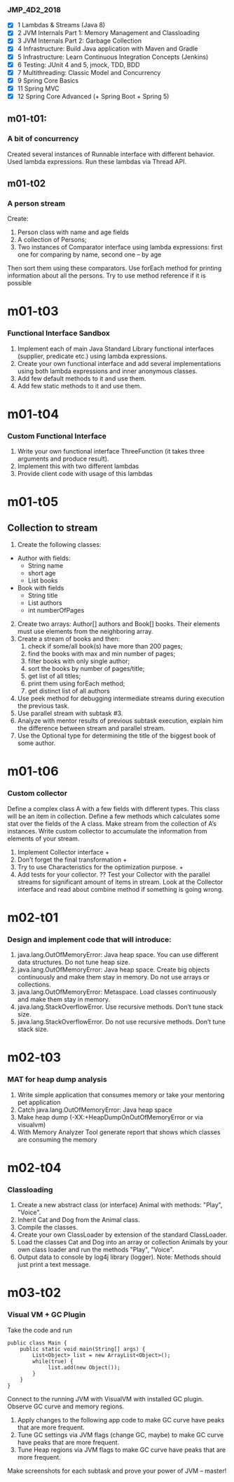 ### JMP_4D2_2018
- [x] 1	Lambdas & Streams (Java 8)
- [x] 2	JVM Internals Part 1: Memory Management and Classloading
- [x] 3	JVM Internals Part 2: Garbage Collection
- [x] 4	Infrastructure: Build Java application with Maven and Gradle
- [x] 5	Infrastructure: Learn Continuous Integration Concepts (Jenkins)
- [x] 6	Testing: JUnit 4 and 5, jmock, TDD, BDD
- [x] 7	Multithreading: Classic Model and Concurrency
- [x] 9	Spring Core Basics
- [x] 11	Spring MVC
- [x] 12	Spring Core Advanced (+ Spring Boot + Spring 5)
## m01-t01:

### A bit of concurrency
Created several instances of Runnable interface with different behavior. 
Used lambda expressions. 
Run these lambdas via Thread API.
## m01-t02

### A person stream
Create:
1.	Person class with name and age fields
2.	A collection of Persons;
3.	Two instances of Comparator<Person> interface using lambda expressions: first one for comparing by name, second one – by age

Then sort them using these comparators.
Use forEach method for printing information about all the persons. 
Try to use method reference if it is possible

# m01-t03

### Functional Interface Sandbox

1.	Implement each of main Java Standard Library functional interfaces (supplier, predicate etc.) using lambda expressions.
2.	Create your own functional interface and add several implementations using both lambda expressions and inner anonymous classes.
3.	Add few default methods to it and use them.
4.	Add few static methods to it and use them. 

# m01-t04

### Custom Functional Interface
1.	Write your own functional interface ThreeFunction (it takes three arguments and produce result).
2.	Implement this with two different lambdas
3.	Provide client code with usage of this lambdas

# m01-t05

##  Collection to stream
1. Create the following classes:
 * Author with fields: 
   * String name
   * short age
   * List<Book> books
 * Book with fields
   * String title
   * List<Author> authors
   * int numberOfPages
2. Create two arrays: Author[] authors and Book[] books. Their elements must use elements from the neighboring array.
3.	Create a stream of books and then:
    1. check if some/all book(s) have more than 200 pages;
    1. find the books with max and min number of pages;
    1. filter books with only single author;
    1. sort the books by number of pages/title;
    1. get list of all titles;
    1. print them using forEach method;
    1. get distinct list of all authors
4.	Use peek method for debugging intermediate streams during execution the previous task.
5.	Use parallel stream with subtask #3.
6.	Analyze with mentor results of previous subtask execution, explain him the difference between stream and parallel stream.
7.	Use the Optional type for determining the title of the biggest book of some author.

  
# m01-t06

### Custom collector
Define a complex class A with a few fields with different types. This class will be an item in collection.
Define a few methods which calculates some stat over the fields of the A class.
Make stream from the collection of A’s instances.
Write custom collector to accumulate the information from elements of your stream.
1. Implement Collector interface +
1. Don’t forget the final transformation +
1. Try to use Characteristics for the optimization purpose. +
1. Add tests for your collector. ??
Test your Collector with the parallel streams for significant amount of items in stream.
Look at the Collector interface and read about combine method if something is going wrong.
# m02-t01

###  Design and implement code that will introduce:

1. java.lang.OutOfMemoryError: Java heap space. You can use different data structures. Do not tune heap size.
2. java.lang.OutOfMemoryError: Java heap space. Create big objects continuously and make them stay in memory. Do not use arrays or collections. 
3. java.lang.OutOfMemoryError: Metaspace. Load classes continuously and make them stay in memory.
4. java.lang.StackOverflowError. Use recursive methods. Don’t tune stack size.
5. java.lang.StackOverflowError. Do not use recursive methods. Don’t tune stack size.
# m02-t03

### MAT for heap dump analysis
1.	Write simple application that consumes memory or take your mentoring pet application
1.	Catch java.lang.OutOfMemoryError: Java heap space
1.	Make heap dump (-XX:+HeapDumpOnOutOfMemoryError or via visualvm)
1.	With Memory Analyzer Tool generate report that shows which classes are consuming the memory
# m02-t04

### Classloading
1.	Create a new abstract class (or interface) Animal with methods: "Play", "Voice".
2.	Inherit Cat and Dog from the Animal class.
3.	Compile the classes.
4.	Create your own ClassLoader by extension of the standard ClassLoader.
5.	Load the classes Cat and Dog into an array or collection Animals by your own class loader and run the methods "Play", "Voice".
6.	Output data to console by log4j library (logger).
Note: Methods should just print a text message.
# m03-t02

### Visual VM + GC Plugin

Take the code and run
```
public class Main {
    public static void main(String[] args) {
        List<Object> list = new ArrayList<Object>();
        while(true) {
             list.add(new Object());
        }
    }
}
```


Connect to the running JVM with VisualVM with installed GC plugin. Observe GC curve and memory regions.
1.	Apply changes to the following app code to make GC curve have peaks that are more frequent.
2.	Tune GC settings via JVM flags (change GC, maybe) to make GC curve have peaks that are more frequent.
3.	Tune Heap regions via JVM flags to make GC curve have peaks that are more frequent.

Make screenshots for each subtask and prove your power of JVM – master!
